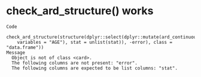 # check_ard_structure() works

    Code
      check_ard_structure(structure(dplyr::select(dplyr::mutate(ard_continuous(ADSL,
        variables = "AGE"), stat = unlist(stat)), -error), class = "data.frame"))
    Message
      Object is not of class <card>.
      The following columns are not present: "error".
      The following columns are expected to be list columns: "stat".

